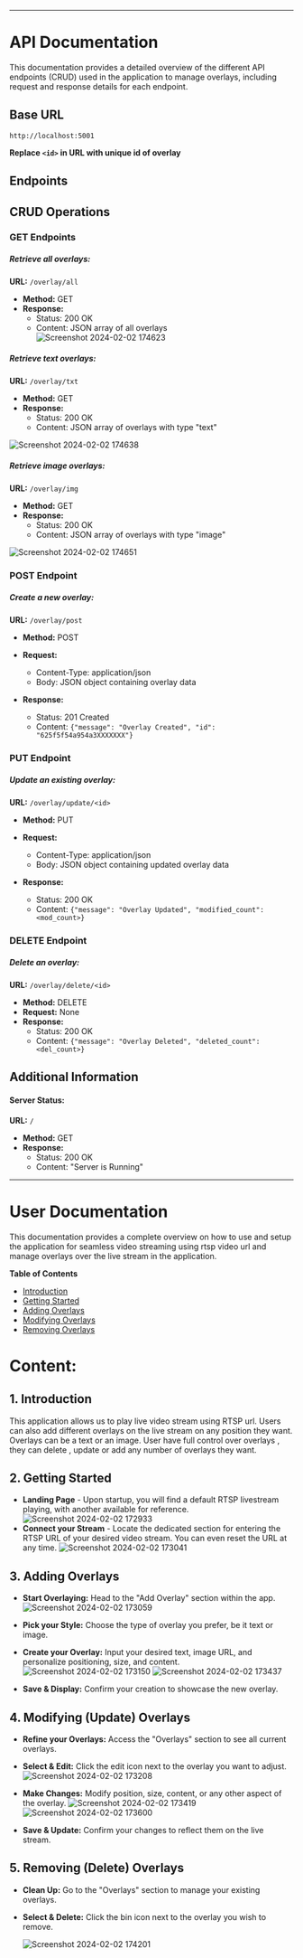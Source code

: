  ---
# API Documentation

This documentation provides a detailed overview of the different API endpoints (CRUD) used in the application to manage overlays, including request and response details for each endpoint.

## Base URL

`http://localhost:5001`

**Replace `<id>` in URL with unique id of overlay**
 ## Endpoints 

 ## CRUD Operations 

 ### GET Endpoints 

 ##### Retrieve all overlays: 

 **URL:** `/overlay/all`
* **Method:** GET
* **Response:**
    * Status: 200 OK
    * Content: JSON array of all overlays
 ![Screenshot 2024-02-02 174623](https://github.com/shivansh-soni07/Video-Streaming-RTSP-using-React-Python-Flask-MongoDB/assets/72219885/5b7d3831-e689-4c13-aa4f-37d69074d344)


##### Retrieve text overlays:

 **URL:** `/overlay/txt`
* **Method:** GET
* **Response:**
    * Status: 200 OK
    * Content: JSON array of overlays with type "text"
 
![Screenshot 2024-02-02 174638](https://github.com/shivansh-soni07/Video-Streaming-RTSP-using-React-Python-Flask-MongoDB/assets/72219885/0e6c9b65-5f24-4d85-aa15-6f490c3a6ca4)

##### Retrieve image overlays:

 **URL:** `/overlay/img`
* **Method:** GET
* **Response:**
    * Status: 200 OK
    * Content: JSON array of overlays with type "image"
 
![Screenshot 2024-02-02 174651](https://github.com/shivansh-soni07/Video-Streaming-RTSP-using-React-Python-Flask-MongoDB/assets/72219885/5ff16a3a-01e2-470d-877f-e22320db6acf)

### POST Endpoint

##### Create a new overlay:

**URL:** `/overlay/post`
* **Method:** POST
* **Request:**
    * Content-Type: application/json
    * Body: JSON object containing overlay data
 
* **Response:**
    * Status: 201 Created
    * Content: `{"message": "Overlay Created", "id": "625f5f54a954a3XXXXXXX"}`

### PUT Endpoint

##### Update an existing overlay:

 **URL:** `/overlay/update/<id>`
* **Method:** PUT
* **Request:**
    * Content-Type: application/json
    * Body: JSON object containing updated overlay data
 
* **Response:**
    * Status: 200 OK
    * Content: `{"message": "Overlay Updated", "modified_count": <mod_count>}`

### DELETE Endpoint

##### Delete an overlay:

 **URL:** `/overlay/delete/<id>`
* **Method:** DELETE
* **Request:** None
* **Response:**
    * Status: 200 OK
    * Content: `{"message": "Overlay Deleted", "deleted_count": <del_count>}`

## Additional Information

#### Server Status:

**URL:** `/`
* **Method:** GET
* **Response:**
    * Status: 200 OK
    * Content: "Server is Running"

 
 ---
# User Documentation

This documentation provides a complete overview on how to use and setup the application for seamless video streaming using rtsp video url and manage overlays  over the live stream in the application.

[//]: # (This comment will be hidden in the rendered README)

**Table of Contents**

- [Introduction](#introduction)
- [Getting Started](#getting-started)
- [Adding Overlays](#adding-overlays)
- [Modifying Overlays](#modifying-overlays)
- [Removing Overlays](#removing-overlays)

# Content:

## 1. Introduction<a name="introduction"></a>
This application allows us to play live video stream using RTSP url. Users can also add different overlays on the live stream on any position they want. Overlays can be a text or an image. User have full control over overlays , they can delete , update or add any number of overlays they want.

## 2. Getting Started<a name="getting-started"></a>
- **Landing Page** - Upon startup, you will find a default RTSP livestream playing, with another available for reference.
  ![Screenshot 2024-02-02 172933](https://github.com/shivansh-soni07/Video-Streaming-RTSP-using-React-Python-Flask-MongoDB/assets/72219885/55390e16-9888-4cd3-bf4a-c17f97cd3c95)
- **Connect your Stream** - Locate the dedicated section for entering the RTSP URL of your desired video stream. You can even reset the URL at any time.
 ![Screenshot 2024-02-02 173041](https://github.com/shivansh-soni07/Video-Streaming-RTSP-using-React-Python-Flask-MongoDB/assets/72219885/06b4539c-3640-45d6-b794-5101cf2341eb)
 

## 3. Adding Overlays<a name="adding-overlays"></a>
- **Start Overlaying:**  Head to the "Add Overlay" section within the app.
  ![Screenshot 2024-02-02 173059](https://github.com/shivansh-soni07/Video-Streaming-RTSP-using-React-Python-Flask-MongoDB/assets/72219885/9233bf81-fcd0-4e2d-997c-a4cb7d207c51)

- **Pick your Style:** Choose the type of overlay you prefer, be it text or image.
- **Create your Overlay:** Input your desired text, image URL, and personalize positioning, size, and content.
  ![Screenshot 2024-02-02 173150](https://github.com/shivansh-soni07/Video-Streaming-RTSP-using-React-Python-Flask-MongoDB/assets/72219885/5558e7cf-b891-45c3-9a58-51a9cf985691)
![Screenshot 2024-02-02 173437](https://github.com/shivansh-soni07/Video-Streaming-RTSP-using-React-Python-Flask-MongoDB/assets/72219885/9a316aea-ca70-45fe-864a-22b9e8e5b103)

- **Save & Display:** Confirm your creation to showcase the new overlay.

 
## 4. Modifying (Update) Overlays<a name="modifying-overlays"></a>
- **Refine your Overlays:** Access the "Overlays" section to see all current overlays.
- **Select & Edit:** Click the edit icon next to the overlay you want to adjust.
  ![Screenshot 2024-02-02 173208](https://github.com/shivansh-soni07/Video-Streaming-RTSP-using-React-Python-Flask-MongoDB/assets/72219885/832c74de-9585-415b-b19c-d238a32878b5)

- **Make Changes:** Modify position, size, content, or any other aspect of the overlay.
  ![Screenshot 2024-02-02 173419](https://github.com/shivansh-soni07/Video-Streaming-RTSP-using-React-Python-Flask-MongoDB/assets/72219885/b68a28f8-6506-489e-a2bf-14a1f2791464)
![Screenshot 2024-02-02 173600](https://github.com/shivansh-soni07/Video-Streaming-RTSP-using-React-Python-Flask-MongoDB/assets/72219885/4455382c-016e-46e2-9c2b-d45da4a3d111)

- **Save & Update:** Confirm your changes to reflect them on the live stream.

## 5. Removing (Delete) Overlays<a name="removing-overlays"></a>
- **Clean Up:** Go to the "Overlays" section to manage your existing overlays.
- **Select & Delete:** Click the bin icon next to the overlay you wish to remove.

  ![Screenshot 2024-02-02 174201](https://github.com/shivansh-soni07/Video-Streaming-RTSP-using-React-Python-Flask-MongoDB/assets/72219885/10784b96-e959-4c78-823c-2d787346eb5d)



